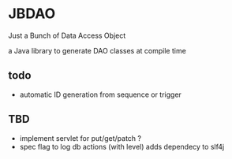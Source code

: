 # JBDAO
Just a Bunch of Data Access Object

a Java library to generate DAO classes at compile time

## todo

* automatic ID generation from sequence or trigger

## TBD
* implement servlet for put/get/patch ?
* spec flag to log db actions (with level) adds dependecy to slf4j
